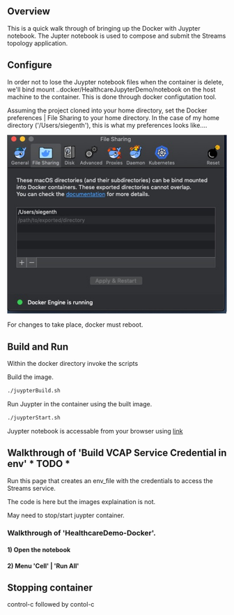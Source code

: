 ## Overview 

This is a quick walk through of bringing up the Docker
with Juypter notebook. The Jupter notebook is used 
to compose and submit the Streams topology application. 

## Configure
In order not to lose the Juypter notebook files when the container is
delete, we'll bind mount ..docker/HealthcareJupyterDemo/notebook on the host
machine to the container. This is done through docker configutation tool. 

Assuming the project cloned into your home directory, set the Docker preferences | File Sharing 
to your home directory. In the case of my home  directory ('/Users/siegenth'), this is what my preferences looks like....

![File Sharing](images/fileSharing.jpg)

For changes to take place, docker must reboot. 

## Build and Run

Within the docker directory invoke the scripts


Build the image. 
```bash
./juypterBuild.sh

```

Run Juypter in the container using the built image.
```bash
./juypterStart.sh
```
Juypter notebook is accessable from your browser using [link](http://localhost:8888)

## Walkthrough of 'Build VCAP Service Credential in env' * TODO *
Run this page that creates an env_file with the 
credentials to access the Streams service.

The code is here but the images explaination is not. 

May need to stop/start juypter container.

### Walkthrough of 'HealthcareDemo-Docker'.
#### 1) Open the notebook
#### 2) Menu 'Cell' | 'Run All'


## Stopping container
control-c followed by contol-c




